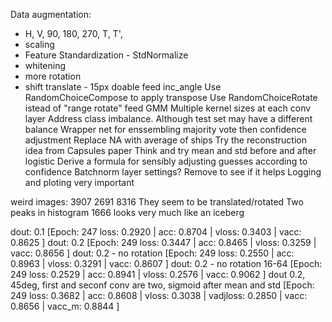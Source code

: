 Data augmentation:
* H, V, 90, 180, 270, T, T',
* scaling
* Feature Standardization - StdNormalize
* whitening
* more rotation
* shift translate - 15px doable
feed inc_angle
Use RandomChoiceCompose to apply transpose
Use RandomChoiceRotate istead of "range rotate"
feed GMM
Multiple kernel sizes at each conv layer
Address class imbalance. Although test set may have a different balance
Wrapper net for enssembling
majority vote then confidence adjustment
Replace NA with average of ships
Try the reconstruction idea from Capsules paper
Think and try mean and std before and after logistic
Derive a formula for sensibly adjusting guesses according to confidence
Batchnorm layer settings? Remove to see if it helps
Logging and ploting very important


weird images:
3907
2691
8316
They seem to be translated/rotated
Two peaks in histogram
1666 looks very much like an iceberg

dout: 0.1 [Epoch: 247 loss: 0.2920 | acc: 0.8704 | vloss: 0.3403 | vacc: 0.8625 ]
dout: 0.2 [Epoch: 249 loss: 0.3447 | acc: 0.8465 | vloss: 0.3259 | vacc: 0.8656 ]
dout: 0.2 - no rotation [Epoch: 249 loss: 0.2550 | acc: 0.8963 | vloss: 0.3291 | vacc: 0.8607 ]
dout: 0.2 - no rotation 16-64 [Epoch: 249 loss: 0.2529 | acc: 0.8941 | vloss: 0.2576 | vacc: 0.9062 ]
dout 0.2, 45deg, first and seconf conv are two, sigmoid after mean and std
[Epoch: 249 loss: 0.3682 | acc: 0.8608 | vloss: 0.3038 | vadjloss: 0.2850 | vacc: 0.8656 | vacc_m: 0.8844 ]
